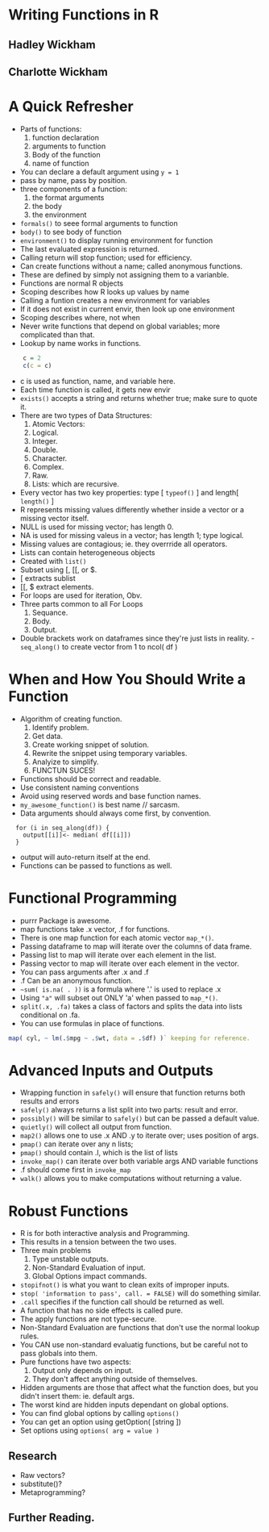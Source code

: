 # Writing Functions in R
## Hadley Wickham
## Charlotte Wickham

# A Quick Refresher
- Parts of functions:
  1. function declaration
  2. arguments to function
  3. Body of the function
  4. name of function
- You can declare a default argument using `y = 1`
- pass by name, pass by position.
- three components of a function:
  1. the format arguments
  2. the body
  3. the environment
- `formals()` to seee formal arguments to function
- `body()` to see body of function
- `environment()` to display running environment for function
- The last evaluated expression is returned.
- Calling return will stop function; used for efficiency.
- Can create functions without a name; called anonymous functions.
- These are defined by simply not assigning them to a varianble.
- Functions are normal R objects
- Scoping describes how R looks up values by name
- Calling a funtion creates a new environment for variables
- If it does not exist in current envir, then look up one environment
- Scoping describes where, not when
- Never write functions that depend on global variables; more complicated than that.
- Lookup by name works in functions.
```r
	c = 2
	c(c = c)
```
- c is used as function, name, and variable here.
- Each time function is called, it gets new envir
- `exists()` accepts a string and returns whether true; make sure to quote it.
- There are two types of Data Structures:
  1. Atomic Vectors:
  	1. Logical.
  	2. Integer.
  	3. Double.
  	4. Character.
  	5. Complex.
  	6. Raw.
  2. Lists: which are recursive.
- Every vector has two key properties: type [ `typeof()` ] and length[ `length()` ]
- R represents missing values differently whether inside a vector or a missing vector itself.
- NULL is used for missing vector; has length 0.
- NA is used for missing valeus in a vector; has length 1; type logical.
- Missing values are contagious; ie. they overrride all operators.
- Lists can contain heterogeneous objects
- Created with `list()`
- Subset using [, [[, or $.
- [ extracts sublist
- [[, $ extract elements.
- For loops are used for iteration, Obv.
- Three parts common to all For Loops
  1. Sequance.
  2. Body.
  3. Output.
- Double brackets work on dataframes since they're just lists in reality.
-`seq_along()` to create vector from 1 to ncol( df )

# When and How You Should Write a Function
- Algorithm of creating function.
  1. Identify problem.
  2. Get data.
  3. Create working snippet of solution.
  4. Rewrite the snippet using temporary variables.
  5. Analyize to simplify.
  6. FUNCTUN SUCES!
- Functions should be correct and readable.
- Use consistent naming conventions
- Avoid using reserved words and base function names.
- `my_awesome_function()` is best name // sarcasm.
- Data arguments should always come first, by convention.
```
  for (i in seq_along(df)) {            
    output[[i]]<- median( df[[i]])
  }
```
- output will auto-return itself at the end.
- Functions can be passed to functions as well.

# Functional Programming
- purrr Package is awesome.
- map functions take .x vector, .f for functions.
- There is one map function for each atomic vector `map_*()`.
- Passing dataframe to map will iterate over the columns of data frame.
- Passing list to map will iterate over each element in the list.
- Passing vector to map will iterate over each element in the vector.
- You can pass arguments after .x and .f
- .f Can be an anonymous function.
- `~sum( is.na( . ))` is a formula where '.' is used to replace .x
- Using `"a"` will subset out ONLY 'a' when passed to `map_*()`.
- `split(.x, .fa)` takes a class of factors and splits the data into lists conditional on .fa.
- You can use formulas in place of functions.
```r
map( cyl, ~ lm(.$mpg ~ .$wt, data = .$df) )` keeping for reference.
```

# Advanced Inputs and Outputs
- Wrapping function in `safely()` will ensure that function returns both results and errors
- `safely()` always returns a list split into two parts: result and error.
- `possibly()` will be similar to `safely()` but can be passed a default value.
- `quietly()` will collect all output from function.
- `map2()` allows one to use .x AND .y to iterate over; uses position of args.
- `pmap()` can iterate over any n lists;
- `pmap()` should contain .l, which is the list of lists
- `invoke_map()` can iterate over both variable args AND variable functions
- .f should come first in `invoke_map`
- `walk()` allows you to make computations without returning a value.

# Robust Functions
- R is for both interactive analysis and Programming.
- This results in a tension between the two uses.
- Three main problems
  1. Type unstable outputs.
  2. Non-Standard Evaluation of input.
  3. Global Options impact commands.
- `stopifnot()` is what you want to clean exits of improper inputs.
- `stop( 'information to pass', call. = FALSE)` will do something similar.
- `.call` specifies if the function call should be returned as well.
- A function that has no side effects is called pure.
- The apply functions are not type-secure.
- Non-Standard Evaluation are functions that don't use the normal lookup rules.
- You CAN use non-standard evaluatig functions, but be careful not to pass globals into them.
- Pure functions have two aspects:
  1. Output only depends on input.
  2. They don't affect anything outside of themselves.
- Hidden arguments are those that affect what the function does, but you didn't insert them: ie. default args.
- The worst kind are hidden inputs dependant on global options.
- You can find global options by calling `options()`
- You can get an option using getOption( [string ])
- Set options using `options( arg = value )`

## Research
- Raw vectors?
- substitute()?
- Metaprogramming?  

## Further Reading.
